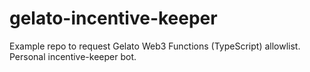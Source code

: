 # gelato-incentive-keeper
Example repo to request Gelato Web3 Functions (TypeScript) allowlist. Personal incentive-keeper bot.
